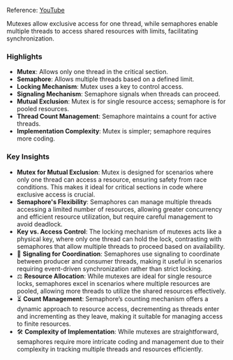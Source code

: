 Reference: [YouTube](https://www.youtube.com/watch?v=kd8b9Fr0Xbo)

Mutexes allow exclusive access for one thread, while semaphores enable multiple threads to access shared resources with limits, facilitating synchronization.

### Highlights
- **Mutex**: Allows only one thread in the critical section.
- **Semaphore**: Allows multiple threads based on a defined limit.
- **Locking Mechanism**: Mutex uses a key to control access.
- **Signaling Mechanism**: Semaphore signals when threads can proceed.
- **Mutual Exclusion**: Mutex is for single resource access; semaphore is for pooled resources.
- **Thread Count Management**: Semaphore maintains a count for active threads.
- **Implementation Complexity**: Mutex is simpler; semaphore requires more coding.

### Key Insights
- **Mutex for Mutual Exclusion**: Mutex is designed for scenarios where only one thread can access a resource, ensuring safety from race conditions. This makes it ideal for critical sections in code where exclusive access is crucial. 
- **Semaphore's Flexibility**: Semaphores can manage multiple threads accessing a limited number of resources, allowing greater concurrency and efficient resource utilization, but require careful management to avoid deadlock.
- **Key vs. Access Control**: The locking mechanism of mutexes acts like a physical key, where only one thread can hold the lock, contrasting with semaphores that allow multiple threads to proceed based on availability.
- 📣 **Signaling for Coordination**: Semaphores use signaling to coordinate between producer and consumer threads, making it useful in scenarios requiring event-driven synchronization rather than strict locking.
- ⚖️ **Resource Allocation**: While mutexes are ideal for single resource locks, semaphores excel in scenarios where multiple resources are pooled, allowing more threads to utilize the shared resources effectively.
- ⏳ **Count Management**: Semaphore’s counting mechanism offers a dynamic approach to resource access, decrementing as threads enter and incrementing as they leave, making it suitable for managing access to finite resources.
- 🛠️ **Complexity of Implementation**: While mutexes are straightforward, semaphores require more intricate coding and management due to their complexity in tracking multiple threads and resources efficiently.